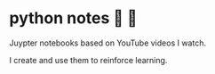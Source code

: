 # python notes 	&#128013; &#x1F4DD; 
Juypter notebooks based on YouTube videos I watch. 

I create and use them to reinforce learning.
